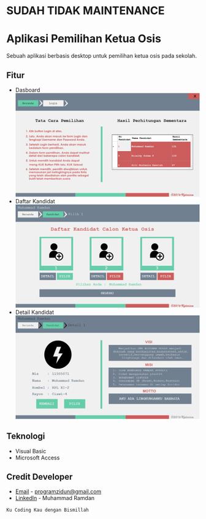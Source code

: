 # SUDAH TIDAK MAINTENANCE

# Aplikasi Pemilihan Ketua Osis
Sebuah aplikasi berbasis desktop untuk pemilihan ketua osis pada sekolah.

## Fitur
* Dasboard
![Foto Dashboard](ss_program/home.png "Form Dashboard")
* Daftar Kandidat
![Daftar Kandidat](ss_program/pilih.png "Daftar Kandidat")
* Detail Kandidat
![Foto Detail Kandidat](ss_program/detail.png "Detail Kandidat")

## Teknologi
* Visual Basic
* Microsoft Access

## Credit Developer
* [Email](mailto:programzidun@gmail.com) - programzidun@gmail.com
* [LinkedIn](https://www.linkedin.com/in/ramdanzidun/) - Muhammad Ramdan

```
Ku Coding Kau dengan Bismillah
```

